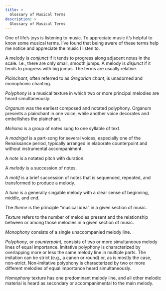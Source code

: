 ```yaml
---
title: >
  Glossary of Musical Terms
description: >
  Glossary of Musical Terms
---
```


One of life’s joys is listening to music. To appreciate music it’s helpful to know some musical terms. I’ve found that being aware of these terms help me notice and appreciate the music I listen to.

A melody is *conjunct* if it tends to progress along adjacent notes in the scale. I.e., there are only small, smooth jumps. A melody is *disjunct* if it tends to progress with big jumps. The terms are usually relative.

*Plainchant*, often referred to as *Gregorian chant*, is unadorned and monophonic chanting.

*Polyphony* is a musical texture in which two or more principal melodies are heard simultaneously.

*Organum* was the earliest composed and notated polyphony. Organum
presents a plainchant in one voice, while another voice decorates and
embellishes the plainchant.

*Melisma* is a group of notes sung to one syllable of text.

A *madrigal* is a part-song for several voices, especially one of the Renaissance period, typically arranged in elaborate counterpoint and without instrumental accompaniment.

A *note* is a notated pitch with duration.

A *melody* is a succession of notes.

A *motif* is a brief succession of notes that is sequenced, repeated, and transformed to produce a melody.

A *tune* is a generally singable melody with a clear sense of beginning, middle, and end.

The *theme* is the principle “musical idea” in a given section of music.

*Texture* refers to the number of melodies present and the relationship between or among those melodies in a given section of music.

*Monophony* consists of a single unaccompanied melody line.

*Polyphony*, or *counterpoint*, consists of two or more simultaneous melody lines of equal importance. Imitative polyphony is characterized by overlapping more or less the same melody line in multiple parts. The imitation can be strict (e.g., a canon or round) or, as is mostly the case, non-strict. Non-imitative polyphony is characterized by two or more different melodies of equal importance heard simultaneously.

*Homophony* texture has one predominant melody line, and all other melodic material is heard as secondary or accompanimental to the main melody.
